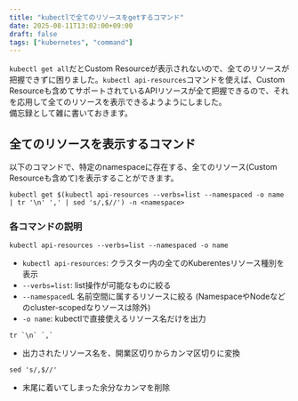 ```yaml
---
title: "kubectlで全てのリソースをgetするコマンド"
date: 2025-08-11T13:02:00+09:00
draft: false
tags: ["kubernetes", "command"]
---
```


`kubectl get all`だとCustom Resourceが表示されないので、全てのリソースが把握できずに困りました。`kubectl api-resources`コマンドを使えば、Custom Resourceも含めてサポートされているAPIリソースが全て把握できるので、それを応用して全てのリソースを表示できるようようにしました。\
備忘録として雑に書いておきます。

## 全てのリソースを表示するコマンド

以下のコマンドで、特定のnamespaceに存在する、全てのリソース(Custom Resourceも含めて)を表示することができます。

```
kubectl get $(kubectl api-resources --verbs=list --namespaced -o name | tr '\n' ',' | sed 's/,$//') -n <namespace>
```

### 各コマンドの説明

```
kubectl api-resources --verbs=list --namespaced -o name
```
- `kubectl api-resources`: クラスター内の全てのKuberentesリソース種別を表示
- `--verbs=list`: list操作が可能なものに絞る
- `--namespaced`L 名前空間に属するリソースに絞る (NamespaceやNodeなどのcluster-scopedなりソースは除外)
- `-o name`: kubectlで直接使えるリソース名だけを出力

```
tr `\n` `,`
```

- 出力されたリソース名を、開業区切りからカンマ区切りに変換

```
sed 's/,$//'
```

- 末尾に着いてしまった余分なカンマを削除
